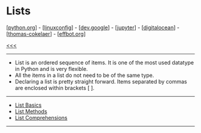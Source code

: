 
Lists
======

[[python.org](https://docs.python.org/3/tutorial/introduction.html#lists)] -
[[linuxconfig](https://linuxconfig.org/python-list-methods)] -
[[dev.google](https://developers.google.com/edu/python/lists)] -
[[jupyter](https://nbviewer.jupyter.org/github/jmportilla/Complete-Python-Bootcamp/blob/master/Lists.ipynb)] -
[[digitalocean](https://www.digitalocean.com/community/tutorials/understanding-lists-in-python-3)] -
[[thomas-cokelaer](http://thomas-cokelaer.info/tutorials/python/lists.html)] - 
[[effbot.org](http://effbot.org/zone/python-list.htm)]

[<<<](https://github.com/ttltrk/PRG/blob/master/PY/DOC/OPYM/OPYM.MD)

---

* List is an ordered sequence of items. It is one of the most used datatype in Python and is very flexible. 
* All the items in a list do not need to be of the same type.
* Declaring a list is pretty straight forward. Items separated by commas are enclosed within brackets [ ].

---

* [List Basics](https://github.com/ttltrk/PRG/blob/master/PY/DOC/OPYM/01_OBJ_DS/LISTS/LISTS_BASICS.MD)
* [List Methods](https://github.com/ttltrk/PRG/blob/master/PY/DOC/OPYM/01_OBJ_DS/LISTS/LISTS_METHODS.MD)
* [List Comprehensions](https://github.com/ttltrk/PRG/blob/master/PY/DOC/OPYM/01_OBJ_DS/LISTS/LIST_COM.MD)

---
